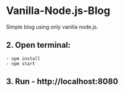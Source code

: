 # Vanilla-Node.js-Blog
Simple blog using only vanilla node.js.

## 2. Open terminal:
	- npm install
	- npm start
	
## 3. Run - http://localhost:8080